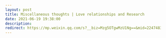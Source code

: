 ```yaml
---
layout: post
title: Miscellaneous thoughts | Love relationships and Research
date: 2021-06-19 19:38:00
description: 
redirect: https://mp.weixin.qq.com/s?__biz=Mzg5OTgwMzU1Ng==&mid=2247483695&idx=1&sn=0ea25e16f7a0d93a8ce7f14cb72d4352&chksm=c04cf1e4f73b78f201fe56617ae9a78526653193e73d0b6d688f9b70d05dfd9346d3ef34ab37&scene=0&subscene=10000&clicktime=1657426384&enterid=1657426384&sessionid=0&ascene=7&fasttmpl_type=0&fasttmpl_fullversion=6232965-zh_CN-zip&fasttmpl_flag=0&realreporttime=1657426384025&devicetype=android-31&version=2800183b&nettype=WIFI&abtest_cookie=AAACAA%3D%3D&lang=zh_CN&session_us=gh_017f23b77bb0&exportkey=AQGuVDMqBirlySw9WLJbe2I%3D&pass_ticket=4zlzXhYFiiq%2BGxPa0tZcykIZkt8qx1k8zK7QND49A%2BUnrj%2FUhOqUgeNkHCB%2FIGZg&wx_header=3
---
```

